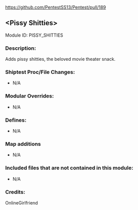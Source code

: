 https://github.com/PentestSS13/Pentest/pull/189

## \<Pissy Shitties>
Module ID: PISSY_SHITTIES

### Description:

Adds pissy shitties, the beloved movie theater snack.

### Shiptest Proc/File Changes:
- N/A

### Modular Overrides:
- N/A

### Defines:
- N/A

### Map additions
- N/A

### Included files that are not contained in this module:
- N/A

### Credits:
OnlineGirlfriend
